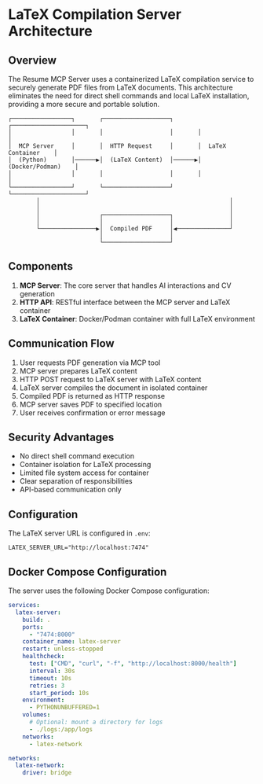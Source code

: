 # LaTeX Compilation Server Architecture

## Overview

The Resume MCP Server uses a containerized LaTeX compilation service to securely
generate PDF files from LaTeX documents. This architecture eliminates the need
for direct shell commands and local LaTeX installation, providing a more secure
and portable solution.

```
┌─────────────────┐       ┌───────────────────┐       ┌─────────────────────┐
│                 │       │                   │       │                     │
│  MCP Server     │       │  HTTP Request     │       │  LaTeX Container    │
│  (Python)       │──────▶│  (LaTeX Content)  │──────▶│  (Docker/Podman)    │
│                 │       │                   │       │                     │
└─────────────────┘       └───────────────────┘       └─────────────────────┘
        │                                                      │
        │                                                      │
        │                 ┌───────────────────┐                │
        │                 │                   │                │
        └────────────────▶│  Compiled PDF     │◀───────────────┘
                          │                   │
                          └───────────────────┘
```

## Components

1. **MCP Server**: The core server that handles AI interactions and CV
   generation
2. **HTTP API**: RESTful interface between the MCP server and LaTeX container
3. **LaTeX Container**: Docker/Podman container with full LaTeX environment

## Communication Flow

1. User requests PDF generation via MCP tool
2. MCP server prepares LaTeX content
3. HTTP POST request to LaTeX server with LaTeX content
4. LaTeX server compiles the document in isolated container
5. Compiled PDF is returned as HTTP response
6. MCP server saves PDF to specified location
7. User receives confirmation or error message

## Security Advantages

- No direct shell command execution
- Container isolation for LaTeX processing
- Limited file system access for container
- Clear separation of responsibilities
- API-based communication only

## Configuration

The LaTeX server URL is configured in `.env`:

```
LATEX_SERVER_URL="http://localhost:7474"
```

## Docker Compose Configuration

The server uses the following Docker Compose configuration:

```yaml
services:
  latex-server:
    build: .
    ports:
      - "7474:8000"
    container_name: latex-server
    restart: unless-stopped
    healthcheck:
      test: ["CMD", "curl", "-f", "http://localhost:8000/health"]
      interval: 30s
      timeout: 10s
      retries: 3
      start_period: 10s
    environment:
      - PYTHONUNBUFFERED=1
    volumes:
      # Optional: mount a directory for logs
      - ./logs:/app/logs
    networks:
      - latex-network

networks:
  latex-network:
    driver: bridge
```
